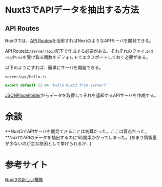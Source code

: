  # Nuxt3でAPIデータを抽出する方法

## API Routes

 Nuxt3では、[API Routes](https://v3.nuxtjs.org/guide/features/server-routes)を活用すればNextのようなAPIサーバを開発できる。

 API Routeは`/server/api/`配下で作成する必要がある。それぞれのファイルは`req`や`res`を受け取る関数をデフォルトでエクスポートしておく必要がある。

 以下のようにすれば、簡単にサーバを開発できる。

 `server/api/hello.ts`

 ```ts
export default () => 'Hello Nuxt3 from server!'
 ```

 [JSONPlaceholder](https://jsonplaceholder.typicode.com/)からデータを取得してそれを返却するAPIサーバを作成する。


# 余談

**Nuxt3でAPIサーバを開発できることは初耳だった。ここは盲点だった。**NuxtでAPIのデータを抽出するのに1時間半かかってしまった。(あまり情報量が少ないのが主な原因として挙げられるが...)

 # 参考サイト

 [Nuxt3の新しい機能](https://zenn.dev/azukiazusa/articles/nuxt3-new-features#usefetch/useasyncdata)
